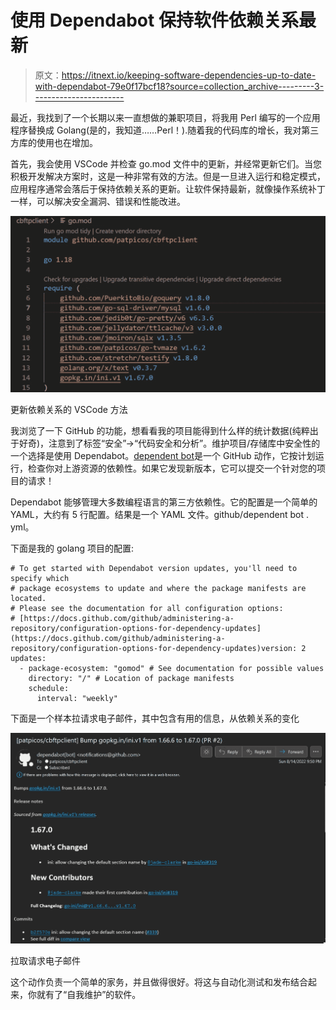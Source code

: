 # 使用 Dependabot 保持软件依赖关系最新

> 原文：<https://itnext.io/keeping-software-dependencies-up-to-date-with-dependabot-79e0f17bcf18?source=collection_archive---------3----------------------->

最近，我找到了一个长期以来一直想做的兼职项目，将我用 Perl 编写的一个应用程序替换成 Golang(是的，我知道……Perl！).随着我的代码库的增长，我对第三方库的使用也在增加。

首先，我会使用 VSCode 并检查 go.mod 文件中的更新，并经常更新它们。当您积极开发解决方案时，这是一种非常有效的方法。但是一旦进入运行和稳定模式，应用程序通常会落后于保持依赖关系的更新。让软件保持最新，就像操作系统补丁一样，可以解决安全漏洞、错误和性能改进。

![](img/c45a925285ab10188c11524bceb09416.png)

更新依赖关系的 VSCode 方法

我浏览了一下 GitHub 的功能，想看看我的项目能得到什么样的统计数据(纯粹出于好奇)，注意到了标签“安全”→“代码安全和分析”。维护项目/存储库中安全性的一个选择是使用 Dependabot。[dependent bot](https://github.com/dependabot)是一个 GitHub 动作，它按计划运行，检查你对上游资源的依赖性。如果它发现新版本，它可以提交一个针对您的项目的请求！

Dependabot 能够管理大多数编程语言的第三方依赖性。它的配置是一个简单的 YAML，大约有 5 行配置。结果是一个 YAML 文件。github/dependent bot . yml。

下面是我的 golang 项目的配置:

```
# To get started with Dependabot version updates, you'll need to specify which
# package ecosystems to update and where the package manifests are located.
# Please see the documentation for all configuration options:
# [https://docs.github.com/github/administering-a-repository/configuration-options-for-dependency-updates](https://docs.github.com/github/administering-a-repository/configuration-options-for-dependency-updates)version: 2
updates:
  - package-ecosystem: "gomod" # See documentation for possible values
    directory: "/" # Location of package manifests
    schedule:
      interval: "weekly"
```

下面是一个样本拉请求电子邮件，其中包含有用的信息，从依赖关系的变化

![](img/db25edaaa136b231f62971323547b3a5.png)

拉取请求电子邮件

这个动作负责一个简单的家务，并且做得很好。将这与自动化测试和发布结合起来，你就有了“自我维护”的软件。